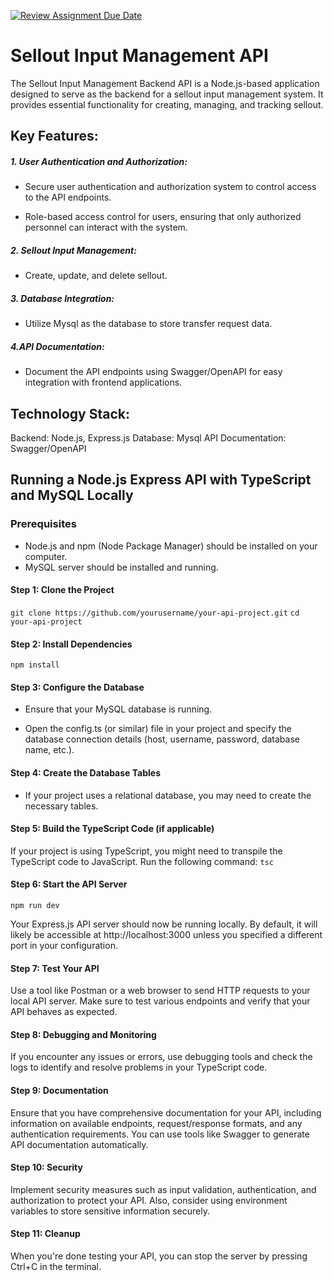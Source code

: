 [![Review Assignment Due Date](https://classroom.github.com/assets/deadline-readme-button-24ddc0f5d75046c5622901739e7c5dd533143b0c8e959d652212380cedb1ea36.svg)](https://classroom.github.com/a/XqBuIcOG)

# Sellout Input Management API

The Sellout Input Management Backend API is a Node.js-based application designed to serve as the backend for a sellout input management system. It provides essential functionality for creating, managing, and tracking sellout.


## Key Features:

##### 1. User Authentication and Authorization:

- Secure user authentication and authorization system to control access to the API endpoints.

- Role-based access control for users, ensuring that only authorized personnel can interact with the system.


##### 2. Sellout Input Management:

- Create, update, and delete sellout.

##### 3. Database Integration:

- Utilize Mysql as the database to store transfer request data.

##### 4.API Documentation:

- Document the API endpoints using Swagger/OpenAPI for easy integration with frontend applications.


## Technology Stack:
Backend: Node.js, Express.js
Database: Mysql
API Documentation: Swagger/OpenAPI

## Running a Node.js Express API with TypeScript and MySQL Locally

### Prerequisites

- Node.js and npm (Node Package Manager) should be installed on your computer.
- MySQL server should be installed and running.


#### Step 1: Clone the Project

`git clone https://github.com/yourusername/your-api-project.git`
`cd your-api-project`

#### Step 2: Install Dependencies

`npm install`


#### Step 3: Configure the Database

- Ensure that your MySQL database is running.

- Open the config.ts (or similar) file in your project and specify the database connection details (host, username, password, database name, etc.).

#### Step 4: Create the Database Tables

- If your project uses a relational database, you may need to create the necessary tables.


#### Step 5: Build the TypeScript Code (if applicable)

If your project is using TypeScript, you might need to transpile the TypeScript code to JavaScript. Run the following command: `tsc`


#### Step 6: Start the API Server

`npm run dev`

Your Express.js API server should now be running locally. By default, it will likely be accessible at http://localhost:3000 unless you specified a different port in your configuration.

#### Step 7: Test Your API

Use a tool like Postman or a web browser to send HTTP requests to your local API server. Make sure to test various endpoints and verify that your API behaves as expected.

#### Step 8: Debugging and Monitoring
If you encounter any issues or errors, use debugging tools and check the logs to identify and resolve problems in your TypeScript code.

#### Step 9: Documentation
Ensure that you have comprehensive documentation for your API, including information on available endpoints, request/response formats, and any authentication requirements. You can use tools like Swagger to generate API documentation automatically.

#### Step 10: Security
Implement security measures such as input validation, authentication, and authorization to protect your API. Also, consider using environment variables to store sensitive information securely.

#### Step 11: Cleanup
When you're done testing your API, you can stop the server by pressing Ctrl+C in the terminal.
